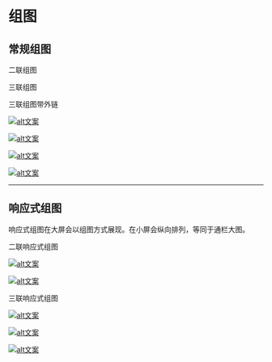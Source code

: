 # 组图

## 常规组图

二联组图

<section class="v-imggroup-2 mb-4">
  <v-img
    src="https://img-1304915546.file.myqcloud.com/images/20210506-100k.jpg"
    :aspect-ratio="16/9"
    class="rounded-lg"
  />
  <v-img
    src="https://img-1304915546.file.myqcloud.com/images/20210506-100k.jpg"
    :aspect-ratio="16/9"
    class="rounded-lg"
  />
  <v-img
    src="https://img-1304915546.file.myqcloud.com/images/20210506-100k.jpg"
    :aspect-ratio="16/9"
    class="rounded-lg"
  />
  <v-img
    src="https://img-1304915546.file.myqcloud.com/images/20210506-100k.jpg"
    :aspect-ratio="16/9"
    class="rounded-lg"
  />
</section>

三联组图

<section class="v-imggroup-3 mb-4">
  <v-img
    src="https://img-1304915546.file.myqcloud.com/images/20210506-100k.jpg"
    :aspect-ratio="16/9"
    class="rounded-lg"
  />
  <v-img
    src="https://img-1304915546.file.myqcloud.com/images/20210506-100k.jpg"
    :aspect-ratio="16/9"
    class="rounded-lg"
  />
  <v-img
    src="https://img-1304915546.file.myqcloud.com/images/20210506-100k.jpg"
    :aspect-ratio="16/9"
    class="rounded-lg"
  />
  <v-img
    src="https://img-1304915546.file.myqcloud.com/images/20210506-100k.jpg"
    :aspect-ratio="16/9"
    class="rounded-lg"
  />
  <v-img
    src="https://img-1304915546.file.myqcloud.com/images/20210506-100k.jpg"
    :aspect-ratio="16/9"
    class="rounded-lg"
  />
  <v-img
    src="https://img-1304915546.file.myqcloud.com/images/20210506-100k.jpg"
    :aspect-ratio="16/9"
    class="rounded-lg"
  />
</section>

三联组图带外链

<section class="v-imggroup-3 mb-4">

[![alt文案](https://img-1304915546.file.myqcloud.com/images/20210506-100k.jpg)](https://baidu.com)

[![alt文案](https://img-1304915546.file.myqcloud.com/images/20210506-100k.jpg)](https://baidu.com)

[![alt文案](https://img-1304915546.file.myqcloud.com/images/20210506-100k.jpg)](https://baidu.com)

[![alt文案](https://img-1304915546.file.myqcloud.com/images/20210506-100k.jpg)](https://baidu.com)

</section>

---

## 响应式组图

响应式组图在大屏会以组图方式展现。在小屏会纵向排列，等同于通栏大图。

二联响应式组图

<section class="v-imgresponse-2 mb-4">

[![alt文案](https://img-1304915546.file.myqcloud.com/images/20210506-100k.jpg)](https://baidu.com)

[![alt文案](https://img-1304915546.file.myqcloud.com/images/20210506-100k.jpg)](https://baidu.com)

</section>

三联响应式组图

<section class="v-imgresponse-3 mb-4">

[![alt文案](https://img-1304915546.file.myqcloud.com/images/20210506-100k.jpg)](https://baidu.com)

[![alt文案](https://img-1304915546.file.myqcloud.com/images/20210506-100k.jpg)](https://baidu.com)

[![alt文案](https://img-1304915546.file.myqcloud.com/images/20210506-100k.jpg)](https://baidu.com)

</section>

